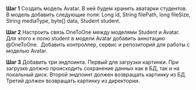 **Шаг 1**
Создать модель Avatar. В ней будем хранить аватарки студентов. 
В модель добавить следующие поля: 
Long id, String filePath, long fileSize, String mediaType, byte[] data, Student student.


**Шаг 2**
Настроить связь OneToOne между моделями Student и Avatar. 
Для этого к полю student в модели Avatar добавить аннотацию @OneToOne. 
 Добавить контроллер, сервис и репозиторий для работы с моделью Avatar.

**Шаг 3**
Добавить три эндпоинта. Первый для загрузки картинки. 
При загрузке должно происходить сохранение данных как в БД, так и на локальный диск. 
Второй эндпоинт должен возвращать картинку из БД. 
Третий должен возвращать картинку из директории.

